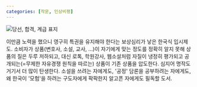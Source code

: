 ```yaml
---
categories: [작문, 인상비평]
---
```

![당선, 합격, 계급 표지](https://image.aladin.co.kr/product/14461/76/cover500/8937436884_1.jpg)

이만큼 노력을 했으니 영구히 특권을 유지해야 한다는 보상심리가 낳은 한국식 입시제도. 소비자가 상품(변호사, 소설, 교사, ...)이 자기에게 맞는 정도를 정확히 알지 못해 상품의 질은 두루 저하되고, 대신 로톡, 학원강사, 웹소설처럼 자질이 냉정히 평가되고 공개되는(=무제한 자유경쟁 원칙을 따르는) 상품이 기존 상품을 압도한다. 심지어 명작도 거기서 더 많이 탄생한다. 소설을 쓰려는 자에게도, '공정' 담론을 공부하려는 자에게도, 왜 한국이 '모험'을 하려는 구도자에게 팍팍한지 알고픈 자에게도 필독할 도서.
